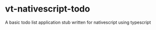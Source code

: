 # vt-nativescript-todo
A basic todo list application stub written for nativescript using typescript
